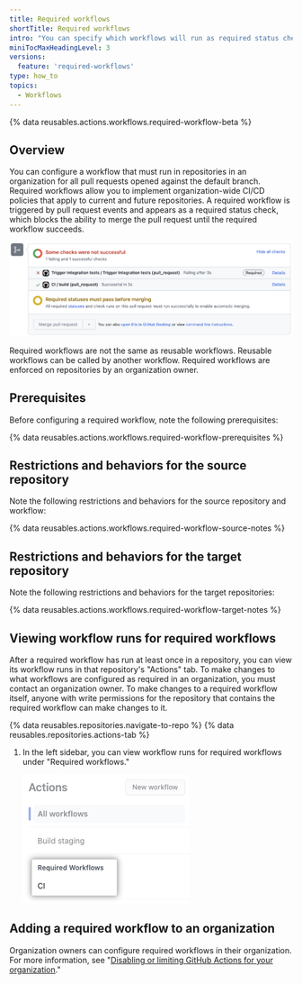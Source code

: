 ```yaml
---
title: Required workflows
shortTitle: Required workflows
intro: "You can specify which workflows will run as required status checks in all repositories or selected repositories in your organization."
miniTocMaxHeadingLevel: 3
versions:
  feature: 'required-workflows'
type: how_to
topics:
  - Workflows
---
```


{% data reusables.actions.workflows.required-workflow-beta %}

## Overview

You can configure a workflow that must run in repositories in an organization for all pull requests opened against the default branch. Required workflows allow you to implement organization-wide CI/CD policies that apply to current and future repositories. A required workflow is triggered by pull request events and appears as a required status check, which blocks the ability to merge the pull request until the required workflow succeeds.

![Screenshot showing the controls for locating the required workflow](/assets/images/help/settings/example-required-workflow.png)

Required workflows are not the same as reusable workflows. Reusable workflows can be called by another workflow. Required workflows are enforced on repositories by an organization owner.

## Prerequisites

Before configuring a required workflow, note the following prerequisites:

{% data reusables.actions.workflows.required-workflow-prerequisites %}

## Restrictions and behaviors for the source repository

Note the following restrictions and behaviors for the source repository and workflow:

{% data reusables.actions.workflows.required-workflow-source-notes %}

## Restrictions and behaviors for the target repository

Note the following restrictions and behaviors for the target repositories:

{% data reusables.actions.workflows.required-workflow-target-notes %}

## Viewing workflow runs for required workflows

After a required workflow has run at least once in a repository, you can view its workflow runs in that repository's "Actions" tab. To make changes to what workflows are configured as required in an organization, you must contact an organization owner. To make changes to a required workflow itself, anyone with write permissions for the repository that contains the required workflow can make changes to it.

{% data reusables.repositories.navigate-to-repo %}
{% data reusables.repositories.actions-tab %}
1. In the left sidebar, you can view workflow runs for required workflows under "Required workflows."

   ![Screenshot showing required workflows](/assets/images/help/settings/view-required-workflows.png)



## Adding a required workflow to an organization

Organization owners can configure required workflows in their organization. For more information, see "[Disabling or limiting GitHub Actions for your organization](/organizations/managing-organization-settings/disabling-or-limiting-github-actions-for-your-organization#adding-a-required-workflow-to-an-organization)."